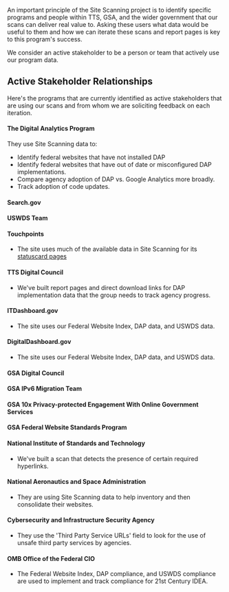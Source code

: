 An important principle of the Site Scanning project is to identify specific programs and people within TTS, GSA, and the wider government that our scans can deliver real value to.  Asking these users what data would be useful to them and how we can iterate these scans and report pages is key to this program's success.  

We consider an active stakeholder to be a person or team that actively use our program data.  

## Active Stakeholder Relationships

Here's the programs that are currently identified as active stakeholders that are using our scans and from whom we are soliciting feedback on each iteration.   

#### The Digital Analytics Program 

They use Site Scanning data to:
- Identify federal websites that have not installed DAP
- Identify federal websites that have out of date or misconfigured DAP implementations.
- Compare agency adoption of DAP vs. Google Analytics more broadly.
- Track adoption of code updates.  


#### Search.gov 



#### USWDS Team 


#### Touchpoints
* The site uses much of the available data in Site Scanning for its [statuscard pages](https://touchpoints.app.cloud.gov/admin/websites/252/statuscard)

#### TTS Digital Council

* We've built report pages and direct download links for DAP implementation data that the group needs to track agency progress.  

#### ITDashboard.gov

* The site uses our Federal Website Index, DAP data, and USWDS data.  

#### DigitalDashboard.gov

* The site uses our Federal Website Index, DAP data, and USWDS data.  

#### GSA Digital Council 


#### GSA IPv6 Migration Team


#### GSA 10x Privacy-protected Engagement With Online Government Services 

#### GSA Federal Website Standards Program 

#### National Institute of Standards and Technology
* We've built a scan that detects the presence of certain required hyperlinks.  

#### National Aeronautics and Space Administration
* They are using Site Scanning data to help inventory and then consolidate their websites.

#### Cybersecurity and Infrastructure Security Agency
* They use the 'Third Party Service URLs' field to look for the use of unsafe third party services by agencies.  

#### OMB Office of the Federal CIO
* The Federal Website Index, DAP compliance, and USWDS compliance are used to implement and track compliance for 21st Century IDEA. 
